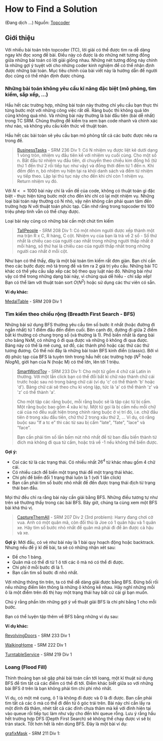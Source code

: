 # How to Find a Solution
(Đang dịch ...)
Nguồn: [Topcoder](https://www.topcoder.com/community/data-science/data-science-tutorials/how-to-find-a-solution/)

## Giới thiệu ##

Với nhiều bài toán trên topcoder (TC), lời giải có thể được tìm ra dễ dàng ngay khi đọc xong đề bài. Điều này có được là do những nét tương đồng giữa những bài toán có lời giải giống nhau. Những nét tương đồng này chính là những gợi ý tuyệt vời cho những coder kinh nghiệm để có thể nhận định được những bài toán. Mục tiêu chính của bài viết này là hướng dẫn để người đọc cũng có thể nhận định được chúng.

### Những bài toán không yêu cầu kĩ năng đặc biệt (mô phỏng, tìm kiếm, sắp xếp, ...) ###

Hầu hết các trường hợp, những bài toán này thường chỉ yêu cầu bạn thực thi từng bước một với những công việc rất dễ. Ràng buộc thì không quá lớn cũng không quá nhỏ. Và những bài này thường là bài đầu tiên (bài dễ nhất) trong TC SRM. Chúng thường để kiểm tra xem bạn code nhanh và chính xác như nào, và không yêu cầu kiến thức về thuật toán.

Hầu hết các bài toàn sẽ yêu cầu bạn mô phỏng tất cả các bước được nêu ra trong đề. 

> [BusinessTasks](https://community.topcoder.com/stat?c=problem_statement&pm=1585&rd=6535) - SRM 236 Div 1:
> 	Có N nhiệm vụ được liệt kê dưới dạng 1 vòng tròn, nhiệm vụ đầu tiên kề với nhiệm vụ cuối cùng. Cho một số n. Bắt đầu từ nhiệm vụ đầu tiên, di chuyển theo chiều kim đồng hồ (từ thứ 1 đến thứ 2 rồi tiếp tục như vậy) và đồng thời đếm từ 1 đến n. Khi đếm đến n, bỏ nhiệm vụ hiện tại ra khỏi danh sách và đếm từ nhiệm vụ tiếp theo. Lặp lại thủ tục này cho đến khi chỉ còn 1 nhiệm vụ. Return nhiệm vụ đó.

Với $N <= 1000$ bài này chỉ là vấn đề của code, không có thuật toán gì đặc biệt - thực hiện từng bước một cho đến khi chỉ có lại một nhiệm vụ. Những loại bài toán này thường có N nhỏ, vậy nên không cần phải quan tâm đến trường hợp N với thuật toán phức tạp. Cần nhớ rằng trong topcoder thì 100 triệu phép tính vẫn có thể chạy được. 

Loại bài này cũng có những bài cần một chút tìm kiếm 

> [TallPeople](http://community.topcoder.com/stat?c=problem_statement&pm=2923&rd=5854) - SRM 208 Div 1:
> Có một nhóm người được xếp thành một ma trận R x C, R hàng, C cột. Nhiệm vụ của bạn là trả về 2 số - Số thứ nhất là chiều cao của người cao nhất trong những người thấp nhất ở mỗi hàng, số thứ hai là chiều cao của người thấp nhất trong những người cao nhất ở mỗi cột.

Như bạn có thể thấy, đây là một bài toán tìm kiếm rất đơn giản. Bạn chỉ cần theo các bước được mô tả trong đề và tìm ra 2 giá trị yêu cầu. Những bài TC khác có thể yêu cầu sắp xếp các bộ theo quy luật nào đó. Những bài như vậy có thể trong những dạng bài này, vì chúng quá dễ hiểu - chỉ sắp xếp! Bạn có thể làm với thuật toán sort $O(N^2)$ hoặc sử dụng các thư viên có sẵn. 
	 
**Ví dụ khác:**

[MedalTable](http://community.topcoder.com/stat?c=problem_statement&pm=2922&rd=5855) - SRM 209 Div 1 

### Tìm kiếm theo chiều rộng (Breadth First Search - BFS) ###

Những bài sử dụng BFS thường yêu cầu tìm số bước ít nhất (hoặc đường đi ngắn nhất) từ 1 điểm đầu đến điểm cuối. Bên cạnh đó, đường đi giữa 2 điểm bất kì thường có chung trọng số (và thường là 1). Phổ biến nhất là dạng bài cho bảng NxM, có những ô đi qua được và những ô không đi qua được. Bảng này có thể là mê cung, sơ đồ, các thành phố hoặc các thứ các thứ tương đương. Có thể nói đây là những bài toàn BFS kinh điển (classic). Bởi vì độ phức tạp của BFS là tuyên tính trong hầu hết các trường hợp ($N^2$ hoặc $NlogN$), giới hạn của N (hoặc M) có thể lớn, lên tới 1 triệu.

> [SmartWordToy](http://community.topcoder.com/stat?c=problem_statement&pm=3935&rd=6532) - SRM 233 Div 1:
> Cho một từ gồm 4 chữ cái Latin in thường. Với một lần click bạn có thể đổi bất kì chữ nào thành chữ cái trước hoặc sau nó trong bảng chữ cái (ví dụ 'c' có thể thành 'b' hoặc 'd'). Bảng chữ cái sẽ theo chu kì vòng lặp, tức là 'a' có thể thành 'z' và 'z' có thể thành 'a'.
> 
> Cho một tập các rằng buộc, mỗi rằng buộc sẽ là tập các từ bị cấm. Một rằng buộc bao gồm 4 xâu kí tự. Một từ gọi là bị cấm nếu mỗi chữ cái của nó đều xuất hiện trong chính ràng buộc ở vị trí đó, i.e. chữ đầu tiên ở trong xâu đầu tiên, chữ thứ 2 trong xâu thứ 2, ... Ví dụ, có rằng buộc sau "lf a tc e" thì các từ sau bị cấm "late", "fate", "lace" và "face".
> 
> Bạn cần phải tìm số lần bấm nút nhỏ nhất để từ ban đầu biến thành từ đích mà không đi qua từ cấm, hoặc trả về -1 nếu không thể biến được.

**Gợi ý:**
	
- Coi các từ là các trạng thái. Có nhiều nhất $26^4$ từ khác nhau gồm 4 chữ cái.
- Có nhiều cách để biến một trạng thái để một trạng thái khác.
- Chi phí để biến đổi 1 trạng thái luôn là 1 (với 1 lần click)
- Bạn cần phải tìm số bước nhỏ nhất để đến được trạng thái địch từ trạng thái ban đầu.

Mọi thứ đều chỉ ra rằng bài này cần giải bằng BFS. Những điều tương tự như trên sẽ thường thấy trong các bài BFS. Bây giờ, chúng ta cùng xem một BFS bài khá thú vị.

> [CaptureThemAll](http://community.topcoder.com/stat?c=problem_statement&pm=2915&rd=5853) - SRM 207 Div 2 (3rd problem):
> Harry đang chơi cờ vua. Anh có một quân mã, còn đối thủ là Joe có 1 quân hậu và 1 quân xe. Hãy tìm số bước nhỏ nhất để quân mã phải đi để ăn được cả hậu và xe.

**Gợi ý:** Mới đầu, có vẻ như bài này là 1 bài quy hoạch động hoặc backtrack. Nhưng nếu để ý kĩ đề bài, ta sẽ có những nhận xét sau:

- Đề cho 1 bảng.
- Quân mã có thể đi từ 1 ô tới các ô mà nó có thể đi được.
- Chi phí ở mỗi bước đi là 1.
- Bạn cần tìm số bước đi nhỏ nhất.

Với những thông tin trên, ta có thể dễ dàng giải được bằng BFS. Đừng bối rối nếu những điểm liên thông là những ô không kề nhau. Hãy nghĩ những mỗi ô là một điểm trên đồ thị hay một trạng thái hay bất cứ cái gì bạn muốn.

Chú ý rằng phần lớn những gợi ý về thuật giải BFS là chi phí bằng 1 cho mỗi bước.

Bạn có thể luyện tập thêm về BFS bằng những ví dụ sau:

**Ví dụ khác:**

[RevolvingDoors](http://community.topcoder.com/stat?c=problem_statement&pm=3064&rd=5869) - SRM 233 Div 1

[WalkingHome](http://community.topcoder.com/stat?c=problem_statement&pm=3444&rd=5868) - SRM 222 Div 1

[TurntableService](http://community.topcoder.com/stat?c=problem_statement&pm=3117&rd=5865) - SRM 219 Div 1

### Loang (Flood Fill) ###

Thỉnh thoảng bạn sẽ gặp phải bài toán cần tới loang, một kĩ thuật sử dụng BFS để tìm tất cả các điểm có thể đi tới. Điểm khác biết giữa so với những bài BFS ở trên là bạn không phải tìm chi phí nhỏ nhất.

Ví dụ, có một mê cung, ô 1 là không đi được và 0 là đi được. Ban cần phải tìm tất cả các ô mà có thể đi đến từ ô góc trái trên. Bài này chỉ cần lấy ra một đỉnh đã thăm, nhét tất cả các đỉnh chưa thăm mà kề với đỉnh hiện tại vào queue rồi tiếp tục làm như vậy cho đến khi queue rỗng. Lưu ý rằng hầu hết trường hợp DFS (Depth First Search) sẽ không thể chạy được vì sẽ bị tràn stack. Tốt hơn hết là nên dùng BFS. Đây là một bài ví dụ:

[grafixMask](http://community.topcoder.com/stat?c=problem_statement&pm=2998&rd=5857) - SRM 211 Div 1: 
